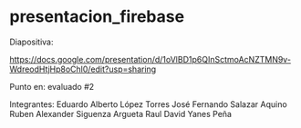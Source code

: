 # presentacion_firebase
Diapositiva:

https://docs.google.com/presentation/d/1oVlBD1p6QInSctmoAcNZTMN9v-WdreodHtjHp8oChl0/edit?usp=sharing

Punto en: evaluado #2

Integrantes:
Eduardo Alberto López Torres
José Fernando Salazar Aquino
Ruben Alexander Siguenza Argueta
Raul David Yanes Peña
